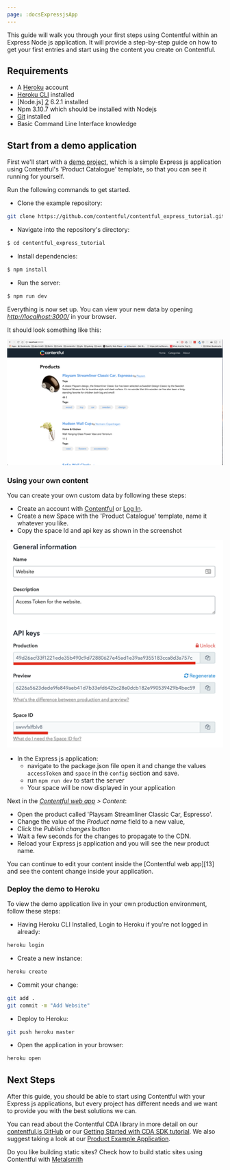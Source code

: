 ```yaml
---
page: :docsExpressjsApp
---
```


This guide will walk you through your first steps using Contentful within an Express Node js application. It will provide a step-by-step guide on how to get your first entries and start using the content you create on Contentful.

## Requirements

- A [Heroku][1] account
- [Heroku CLI][14] installed
- [Node.js] [2] 6.2.1 installed 
- Npm 3.10.7 which should be installed with Nodejs
- [Git][12] installed
- Basic Command Line Interface knowledge

## Start from a demo application

First we'll start with a [demo project][3], which is a simple Express js application using Contentful's 'Product Catalogue' template, so that you can see it running for yourself.

Run the following commands to get started.

- Clone the example repository:

~~~bash
git clone https://github.com/contentful/contentful_express_tutorial.git
~~~

- Navigate into the repository's directory:

~~~bash
$ cd contentful_express_tutorial
~~~

- Install dependencies:

~~~bash
$ npm install
~~~

- Run the server:

~~~bash
$ npm run dev
~~~

Everything is now set up. You can view your new data by opening [_http://localhost:3000/_][4] in your browser.

It should look something like this:

![Express js Demo Application](./default_website.png)

### Using your own content

You can create your own custom data by following these steps:

- Create an account with [Contentful][6] or [Log In][5].
- Create a new Space with the 'Product Catalogue' template, name it whatever you like.
- Copy the space Id and api key as shown in the screenshot

![Keys Page](keys_and_ids.png)

- In the Express js application:
  - navigate to the package.json file open it and change the values `accessToken` and `space` in the `config` section and save.
  - run `npm run dev` to start the server
  - Your space will be now displayed in your application


Next in the _[Contentful web app][6] > Content_:

- Open the product called 'Playsam Streamliner Classic Car, Espresso'.
- Change the value of the _Product name_ field to a new value,
- Click the _Publish changes_ button
- Wait a few seconds for the changes to propagate to the CDN.
- Reload your Express js application and you will see the new product name.

You can continue to edit your content inside the [Contentful web app][13] and see the content change inside your application.

### Deploy the demo to Heroku

To view the demo application live in your own production environment, follow these steps:

- Having Heroku CLI Installed, Login to Heroku if you're not logged in already:

~~~bash
heroku login
~~~

- Create a new instance:

~~~bash
heroku create
~~~

- Commit your change:

~~~bash
git add .
git commit -m "Add Website"
~~~

- Deploy to Heroku:

~~~bash
git push heroku master
~~~

- Open the application in your browser:

~~~bash
heroku open
~~~

## Next Steps

After this guide, you should be able to start using Contentful with your Express js applications, but every project has different needs and we want to provide you with the best solutions we can.

You can read about the Contentful CDA library in more detail on our [contentful.js GitHub][1] or our [Getting Started with CDA SDK tutorial][9]. We also suggest taking a look at our [Product Example Application][10].

Do you like building static sites? Check how to build static sites using Contentful with [Metalsmith][11] 

[1]: https://heroku.com
[2]: https://nodejs.org
[3]: https://github.com/contentful/contentful_express_tutorial
[4]: http://localhost:3000
[5]: https://www.contentful.com/sign-up/#starter
[6]: https://app.contentful.com
[7]: /developers/docs/references/content-delivery-api/#/reference/search-parameters
[8]: https://github.com/contentful/contentful.js
[9]: https://www.contentful.com/developers/docs/javascript/tutorials/using-js-cda-sdk/
[10]: https://github.com/contentful/product-catalogue-js
[11]: https://github.com/contentful-labs/contentful-metalsmith-example
[12]: https://git-scm.com/downloads
[14]: https://devcenter.heroku.com/articles/heroku-command-line#download-and-install
